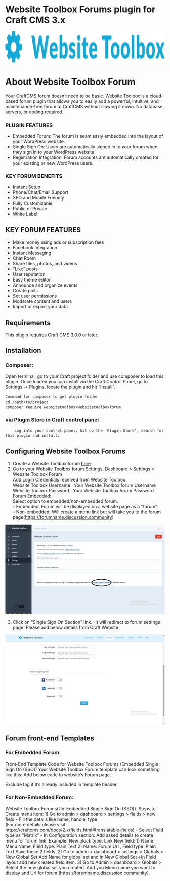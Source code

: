 # Website Toolbox Forums plugin for Craft CMS 3.x     
  
<p><img src ="https://github.com/webtoolbox/craftcms-plugin/blob/master/src/wt_logo_blue.svg" width="600" height="100"></p>  

# About Website Toolbox Forum  
  Your CraftCMS forum doesn’t need to be basic. Website Toolbox is a cloud-based forum plugin that allows you to easily add a powerful, intuitive, 
  and maintenance-free forum to CraftCMS without slowing it down. No database, servers, or coding required.
  
### PLUGIN FEATURES
* Embedded Forum: The forum is seamlessly embedded into the layout of your WordPress website.
* Single Sign On: Users are automatically signed in to your forum when they sign in to your WordPress website.
* Registration Integration: Forum accounts are automatically created for your existing or new WordPress users.

### KEY FORUM BENEFITS
* Instant Setup
* Phone/Chat/Email Support
* SEO and Mobile Friendly
* Fully Customizable
* Public or Private
* White Label

## KEY FORUM FEATURES
* Make money using ads or subscription fees
* Facebook Integration
* Instant Messaging
* Chat Room
* Share files, photos, and videos
* “Like” posts
* User reputation
* Easy theme editor
* Announce and organize events
* Create polls
* Set user permissions
* Moderate content and users
* Import or export your data

## Requirements
This plugin requires Craft CMS 3.0.0 or later.   
## Installation

### Composer:
Open terminal, go to your Craft project folder and use composer to load this plugin. Once loaded you can install via the Craft Control Panel, go to 
Settings → Plugins, locate the plugin and hit “Install”.
	
	Command for composer to get plugin folder
	cd /path/to/project
	composer require websitetoolbox/websitetoolboxforum   
	
 ### via Plugin Store in Craft control panel  
        Log into your control panel, hit up the 'Plugin Store', search for this plugin and install.

## Configuring Website Toolbox Forums
1.	Create a Website Toolbox forum <a href="create a Website Toolbox forum">here</a>  
2.	Go to your Website Toolbox forum Settings. Dashboard > Settings > Website Toolbox Forum  
		Add Login Credentials received from Website Toolbox :  
		Website Toolbox Username : Your Website Toolbox forum Username  
		Website Toolbox Password : Your Website Toolbox forum Password  
		Forum Embedded:  
		Select option to embedded/non-embedded forum.  
		- Embedded: Forum will be displayed on a website page as a "forum".  
		- Non-embedded: Will create a menu link but will take you to the forum   
				page(https://forumname.discussion.community)
    		
 ![Screenshot](./docs/img/SSO.png)   

3.	Click on “Single Sign On Section” link. 
			-It will redirect to forum settings page. Please add below details from Craft Website.  

![Screenshot](./docs/img/SSO-section.png)

## Forum front-end Templates
### For Embedded Forum:
Front-End Template Code for Website Toolbox Forums (Embedded Single Sign On (SSO))
Your Website Toolbox  Forum template can look something like this:
	Add below code to website’s Forum page.
	<body><div id="embedForum"></div></body>
	Exclude <body> tag if it’s already included in template header.

### For Non-Embedded Forum:
Website Toolbox Forums(Un-Embedded Single Sign On (SSO)).
Steps to Create menu item:
	1) Go to admin > dashboard > settings > fields > new field
	- Fill the details like name, handle, type  
(For more details please visit. https://craftcms.com/docs/2.x/fields.html#translatable-fields)
	- Select Field type as "Matrix"
	- In Configuration section:
			Add asked details to create menu for forum link:
			Example:
			New block type: Link
			New field:
				1) Name: Menu Name, Field type: Plain Text
				2) Name: Forum Url , Field type: Plain Text
	Save these 2 fields.
	2) Go to admin > dashboard > settings > Globals > New Global Set
		Add Name for global set and in New Global Set->In Field layout add new created field item.
	3) Go to Admin > dashboard > Globals > Select the new global set you created.
		Add you Menu name you want to display and Url for forum (https://forumname.discussion.community).



 
   
